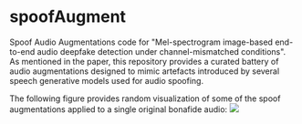 # spoofAugment

Spoof Audio Augmentations code for "Mel-spectrogram image-based end-to-end audio deepfake detection under channel-mismatched conditions". 
As mentioned in the paper, this repository provides a curated battery of audio augmentations designed to mimic artefacts introduced by several speech generative models used for audio spoofing.

The following figure provides random visualization of some of the spoof augmentations applied to a single original bonafide audio: ![](/examples/Spoof_Augmentations.png)
